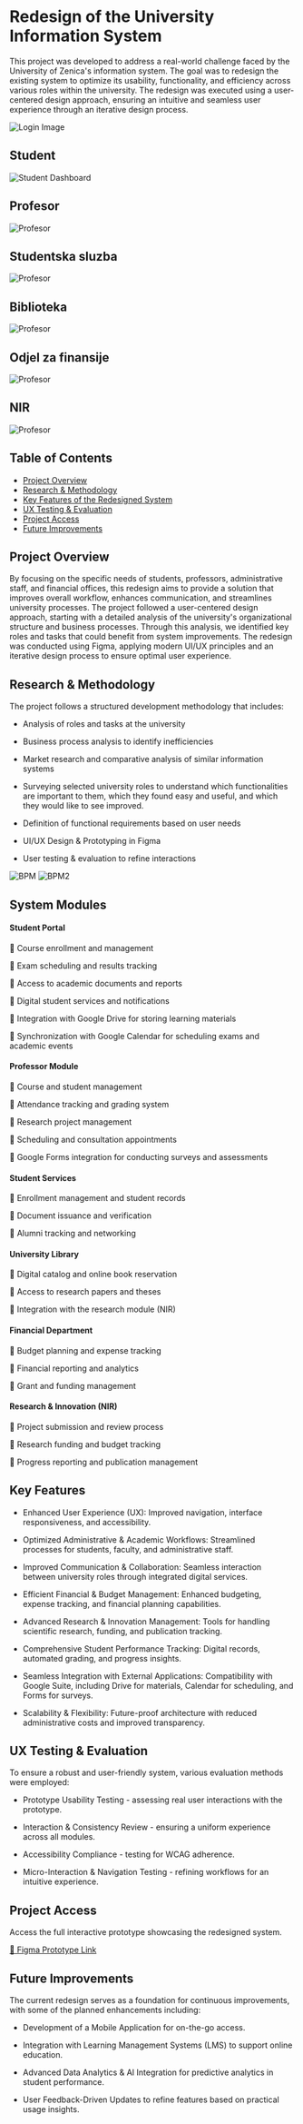 # Redesign of the University Information System

This project was developed to address a real-world challenge faced by the University of Zenica's information system. The goal was to redesign the existing system to optimize its usability, functionality, and efficiency across various roles within the university. The redesign was executed using a user-centered design approach, ensuring an intuitive and seamless user experience through an iterative design process. 

![Login Image](https://raw.githubusercontent.com/nejrariizviic/Redesign-of-the-University-Information-System/refs/heads/main/Uploads/Login.png)

## Student

![Student Dashboard](https://raw.githubusercontent.com/nejrariizviic/Redesign-of-the-University-Information-System/refs/heads/main/Uploads/student%20dashboard.png)

## Profesor
![Profesor](https://raw.githubusercontent.com/nejrariizviic/Redesign-of-the-University-Information-System/refs/heads/main/Uploads/Prof-prosustvo.png)


## Studentska sluzba
![Profesor](https://raw.githubusercontent.com/nejrariizviic/Redesign-of-the-University-Information-System/refs/heads/main/Uploads/Mre%C5%BEa%20alumni.png)


## Biblioteka
![Profesor](https://raw.githubusercontent.com/nejrariizviic/Redesign-of-the-University-Information-System/refs/heads/main/Uploads/Dashboard%20-%20biblioteka.png)


## Odjel za finansije
![Profesor](https://raw.githubusercontent.com/nejrariizviic/Redesign-of-the-University-Information-System/refs/heads/main/Uploads/Dashboard-finansije.png)

## NIR
![Profesor](https://raw.githubusercontent.com/nejrariizviic/Redesign-of-the-University-Information-System/refs/heads/main/Uploads/nir.png)


## Table of Contents
- [ Project Overview](#-project-overview)
- [ Research & Methodology](#-research--methodology)
- [ Key Features of the Redesigned System](#-key-features-of-the-redesigned-system)
- [ UX Testing & Evaluation](#-ux-testing--evaluation)
- [ Project Access](#-project-access)
- [ Future Improvements](#-future-improvements)

## Project Overview

By focusing on the specific needs of students, professors, administrative staff, and financial offices, this redesign aims to provide a solution that improves overall workflow, enhances communication, and streamlines university processes. The project followed a user-centered design approach, starting with a detailed analysis of the university's organizational structure and business processes. Through this analysis, we identified key roles and tasks that could benefit from system improvements. The redesign was conducted using Figma, applying modern UI/UX principles and an iterative design process to ensure optimal user experience.


## Research & Methodology

The project follows a structured development methodology that includes:

- Analysis of roles and tasks at the university

- Business process analysis to identify inefficiencies

- Market research and comparative analysis of similar information systems

- Surveying selected university roles to understand which functionalities are important to them, which they found easy and useful, and which they would like to see improved.

- Definition of functional requirements based on user needs

- UI/UX Design & Prototyping in Figma

- User testing & evaluation to refine interactions

![BPM](https://raw.githubusercontent.com/nejrariizviic/Redesign-of-the-University-Information-System/refs/heads/main/Uploads/BPM1.png)
![BPM2](https://raw.githubusercontent.com/nejrariizviic/Redesign-of-the-University-Information-System/refs/heads/main/Uploads/BPM2.png)

## System Modules 

#### Student Portal

🔹 Course enrollment and management

🔹 Exam scheduling and results tracking

🔹 Access to academic documents and reports

🔹 Digital student services and notifications

🔹 Integration with Google Drive for storing learning materials

🔹 Synchronization with Google Calendar for scheduling exams and academic events

####  Professor Module

🔹 Course and student management

🔹 Attendance tracking and grading system

🔹 Research project management

🔹 Scheduling and consultation appointments

🔹 Google Forms integration for conducting surveys and assessments

#### Student Services

🔹 Enrollment management and student records

🔹 Document issuance and verification

🔹 Alumni tracking and networking

####  University Library

🔹 Digital catalog and online book reservation

🔹 Access to research papers and theses

🔹 Integration with the research module (NIR)

#### Financial Department

🔹 Budget planning and expense tracking

🔹 Financial reporting and analytics

🔹 Grant and funding management

#### Research & Innovation (NIR)

🔹 Project submission and review process

🔹 Research funding and budget tracking

🔹 Progress reporting and publication management 



## Key Features 

- Enhanced User Experience (UX): Improved navigation, interface responsiveness, and accessibility.

- Optimized Administrative & Academic Workflows: Streamlined processes for students, faculty, and administrative staff.

- Improved Communication & Collaboration: Seamless interaction between university roles through integrated digital services.

- Efficient Financial & Budget Management: Enhanced budgeting, expense tracking, and financial planning capabilities.

- Advanced Research & Innovation Management: Tools for handling scientific research, funding, and publication tracking.

- Comprehensive Student Performance Tracking: Digital records, automated grading, and progress insights.

- Seamless Integration with External Applications: Compatibility with Google Suite, including Drive for materials, Calendar for scheduling, and Forms for surveys.

- Scalability & Flexibility: Future-proof architecture with reduced administrative costs and improved transparency.



## UX Testing & Evaluation

To ensure a robust and user-friendly system, various evaluation methods were employed:

- Prototype Usability Testing - assessing real user interactions with the prototype.

- Interaction & Consistency Review - ensuring a uniform experience across all modules.

- Accessibility Compliance - testing for WCAG adherence.

- Micro-Interaction & Navigation Testing - refining workflows for an intuitive experience.

## Project Access

Access the full interactive prototype showcasing the redesigned system.

[🔗 Figma Prototype Link](https://www.figma.com/design/XWjpyes8glv5MxnXWYOVn5/Redizajn-korisni%C4%8Dkog-su%C4%8Delja-univerzitetskog-informacionog-sistema?node-id=6-3&t=AlG3GnsQw)


## Future Improvements

The current redesign serves as a foundation for continuous improvements, with some of the planned enhancements including:

- Development of a Mobile Application for on-the-go access.

- Integration with Learning Management Systems (LMS) to support online education.

- Advanced Data Analytics & AI Integration for predictive analytics in student performance.

- User Feedback-Driven Updates to refine features based on practical usage insights.

